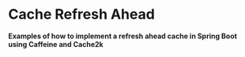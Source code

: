 # Cache Refresh Ahead
**Examples of how to implement a refresh ahead cache in Spring Boot using Caffeine and Cache2k**
